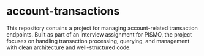 # account-transactions
This repository contains a project for managing account-related transaction endpoints. Built as part of an interview assignment for PISMO, the project focuses on handling transaction processing, querying, and management with clean architecture and well-structured code.
